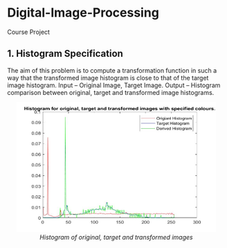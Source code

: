 # Digital-Image-Processing
Course Project

## 1. Histogram Specification

The aim of this problem is to compute a transformation function in such a way that the transformed image histogram is close to that of the target image histogram.
Input – Original Image, Target Image.
Output – Histogram comparison between original, target and transformed image histograms.

<!--![Alt text](1.%20Histogram%20Specification/histogram_output.jpg?raw=true "Title")-->

<p align="center">
  <img width="460" height="300" src="1.%20Histogram%20Specification/histogram_output.jpg"><br>
  <em>Histogram of original, target and transformed images</em>
</p>

